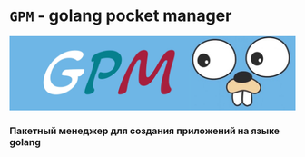# `GPM` - golang pocket manager

![logo](docs/imgs/gpm-logo.jpg)

### Пакетный менеджер для создания приложений на языке golang

